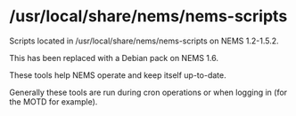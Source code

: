 # /usr/local/share/nems/nems-scripts
Scripts located in /usr/local/share/nems/nems-scripts on NEMS 1.2-1.5.2.

This has been replaced with a Debian pack on NEMS 1.6.

These tools help NEMS operate and keep itself up-to-date.

Generally these tools are run during cron operations or when logging in (for the MOTD for example).
